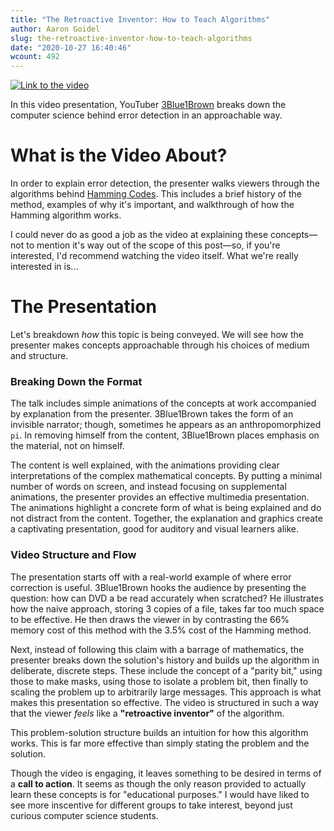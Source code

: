 ```yaml
---
title: "The Retroactive Inventor: How to Teach Algorithms"
author: Aaron Goidel
slug: the-retroactive-inventor-how-to-teach-algorithms
date: "2020-10-27 16:40:46"
wcount: 492
---
```


[![Link to the video](http://img.youtube.com/vi/X8jsijhllIA/0.jpg)](http://www.youtube.com/watch?v=X8jsijhllIA "Link to the video")

In this video presentation, YouTuber [3Blue1Brown](https://www.youtube.com/channel/UCYO_jab_esuFRV4b17AJtAw) breaks down the computer science behind error detection in an approachable way.

# What is the Video About?

In order to explain error detection, the presenter walks viewers through the algorithms behind [Hamming Codes](https://www.wikiwand.com/en/Hamming_code). This includes a brief history of the method, examples of why it's important, and walkthrough of how the Hamming algorithm works.

I could never do as good a job as the video at explaining these concepts&mdash;not to mention it's way out of the scope of this post&mdash;so, if you're interested, I'd recommend watching the video itself. What we're really interested in is...

# The Presentation

Let's breakdown _how_ this topic is being conveyed. We will see how the presenter makes concepts approachable through his choices of medium and structure.

### Breaking Down the Format

The talk includes simple animations of the concepts at work accompanied by explanation from the presenter. 3Blue1Brown takes the form of an invisible narrator; though, sometimes he appears as an anthropomorphized `pi`. In removing himself from the content, 3Blue1Brown places emphasis on the material, not on himself.

The content is well explained, with the animations providing clear interpretations of the complex mathematical concepts. By putting a minimal number of words on screen, and instead focusing on supplemental animations, the presenter provides an effective multimedia presentation. The animations highlight a concrete form of what is being explained and do not distract from the content. Together, the explanation and graphics create a captivating presentation, good for auditory and visual learners alike.

### Video Structure and Flow

The presentation starts off with a real-world example of where error correction is useful. 3Blue1Brown hooks the audience by presenting the question: how can DVD a be read accurately when scratched? He illustrates how the naive approach, storing 3 copies of a file, takes far too much space to be effective. He then draws the viewer in by contrasting the 66% memory cost of this method with the 3.5% cost of the Hamming method.

Next, instead of following this claim with a barrage of mathematics, the presenter breaks down the solution's history and builds up the algorithm in deliberate, discrete steps. These include the concept of a "parity bit," using those to make masks, using those to isolate a problem bit, then finally to scaling the problem up to arbitrarily large messages. This approach is what makes this presentation so effective. The video is structured in such a way that the viewer _feels_ like a **"retroactive inventor"** of the algorithm.

This problem-solution structure builds an intuition for how this algorithm works. This is far more effective than simply stating the problem and the solution.

Though the video is engaging, it leaves something to be desired in terms of a **call to action**. It seems as though the only reason provided to actually learn these concepts is for "educational purposes." I would have liked to see more inscentive for different groups to take interest, beyond just curious computer science students.
